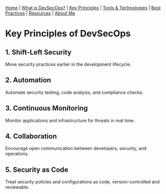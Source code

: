 [Home](index.md) | [What is DevSecOps?](what-is-devsecops.md) | [Key Principles](key-principles.md) | [Tools & Technologies](tools-and-technologies.md) | [Best Practices](best-practices.md) | [Resources](resources.md) | [About Me](about.md)

# Key Principles of DevSecOps

## 1. Shift-Left Security
Move security practices earlier in the development lifecycle.

## 2. Automation
Automate security testing, code analysis, and compliance checks.

## 3. Continuous Monitoring
Monitor applications and infrastructure for threats in real time.

## 4. Collaboration
Encourage open communication between developers, security, and operations.

## 5. Security as Code
Treat security policies and configurations as code, version-controlled and reviewable.
